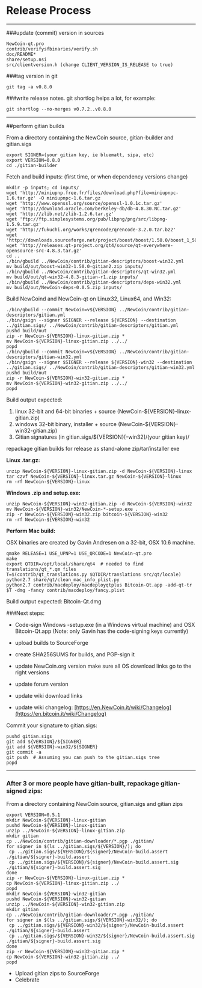 Release Process
====================

* * *

###update (commit) version in sources


	NewCoin-qt.pro
	contrib/verifysfbinaries/verify.sh
	doc/README*
	share/setup.nsi
	src/clientversion.h (change CLIENT_VERSION_IS_RELEASE to true)

###tag version in git

	git tag -a v0.8.0

###write release notes. git shortlog helps a lot, for example:

	git shortlog --no-merges v0.7.2..v0.8.0

* * *

##perform gitian builds

 From a directory containing the NewCoin source, gitian-builder and gitian.sigs
  
	export SIGNER=(your gitian key, ie bluematt, sipa, etc)
	export VERSION=0.8.0
	cd ./gitian-builder

 Fetch and build inputs: (first time, or when dependency versions change)

	mkdir -p inputs; cd inputs/
	wget 'http://miniupnp.free.fr/files/download.php?file=miniupnpc-1.6.tar.gz' -O miniupnpc-1.6.tar.gz
	wget 'http://www.openssl.org/source/openssl-1.0.1c.tar.gz'
	wget 'http://download.oracle.com/berkeley-db/db-4.8.30.NC.tar.gz'
	wget 'http://zlib.net/zlib-1.2.6.tar.gz'
	wget 'ftp://ftp.simplesystems.org/pub/libpng/png/src/libpng-1.5.9.tar.gz'
	wget 'http://fukuchi.org/works/qrencode/qrencode-3.2.0.tar.bz2'
	wget 'http://downloads.sourceforge.net/project/boost/boost/1.50.0/boost_1_50_0.tar.bz2'
	wget 'http://releases.qt-project.org/qt4/source/qt-everywhere-opensource-src-4.8.3.tar.gz'
	cd ..
	./bin/gbuild ../NewCoin/contrib/gitian-descriptors/boost-win32.yml
	mv build/out/boost-win32-1.50.0-gitian2.zip inputs/
	./bin/gbuild ../NewCoin/contrib/gitian-descriptors/qt-win32.yml
	mv build/out/qt-win32-4.8.3-gitian-r1.zip inputs/
	./bin/gbuild ../NewCoin/contrib/gitian-descriptors/deps-win32.yml
	mv build/out/NewCoin-deps-0.0.5.zip inputs/

 Build NewCoind and NewCoin-qt on Linux32, Linux64, and Win32:
  
	./bin/gbuild --commit NewCoin=v${VERSION} ../NewCoin/contrib/gitian-descriptors/gitian.yml
	./bin/gsign --signer $SIGNER --release ${VERSION} --destination ../gitian.sigs/ ../NewCoin/contrib/gitian-descriptors/gitian.yml
	pushd build/out
	zip -r NewCoin-${VERSION}-linux-gitian.zip *
	mv NewCoin-${VERSION}-linux-gitian.zip ../../
	popd
	./bin/gbuild --commit NewCoin=v${VERSION} ../NewCoin/contrib/gitian-descriptors/gitian-win32.yml
	./bin/gsign --signer $SIGNER --release ${VERSION}-win32 --destination ../gitian.sigs/ ../NewCoin/contrib/gitian-descriptors/gitian-win32.yml
	pushd build/out
	zip -r NewCoin-${VERSION}-win32-gitian.zip *
	mv NewCoin-${VERSION}-win32-gitian.zip ../../
	popd

  Build output expected:

  1. linux 32-bit and 64-bit binaries + source (NewCoin-${VERSION}-linux-gitian.zip)
  2. windows 32-bit binary, installer + source (NewCoin-${VERSION}-win32-gitian.zip)
  3. Gitian signatures (in gitian.sigs/${VERSION}[-win32]/(your gitian key)/

repackage gitian builds for release as stand-alone zip/tar/installer exe

**Linux .tar.gz:**

	unzip NewCoin-${VERSION}-linux-gitian.zip -d NewCoin-${VERSION}-linux
	tar czvf NewCoin-${VERSION}-linux.tar.gz NewCoin-${VERSION}-linux
	rm -rf NewCoin-${VERSION}-linux

**Windows .zip and setup.exe:**

	unzip NewCoin-${VERSION}-win32-gitian.zip -d NewCoin-${VERSION}-win32
	mv NewCoin-${VERSION}-win32/NewCoin-*-setup.exe .
	zip -r NewCoin-${VERSION}-win32.zip bitcoin-${VERSION}-win32
	rm -rf NewCoin-${VERSION}-win32

**Perform Mac build:**

  OSX binaries are created by Gavin Andresen on a 32-bit, OSX 10.6 machine.

	qmake RELEASE=1 USE_UPNP=1 USE_QRCODE=1 NewCoin-qt.pro
	make
	export QTDIR=/opt/local/share/qt4  # needed to find translations/qt_*.qm files
	T=$(contrib/qt_translations.py $QTDIR/translations src/qt/locale)
	python2.7 share/qt/clean_mac_info_plist.py
	python2.7 contrib/macdeploy/macdeployqtplus Bitcoin-Qt.app -add-qt-tr $T -dmg -fancy contrib/macdeploy/fancy.plist

 Build output expected: Bitcoin-Qt.dmg

###Next steps:

* Code-sign Windows -setup.exe (in a Windows virtual machine) and
  OSX Bitcoin-Qt.app (Note: only Gavin has the code-signing keys currently)

* upload builds to SourceForge

* create SHA256SUMS for builds, and PGP-sign it

* update NewCoin.org version
  make sure all OS download links go to the right versions

* update forum version

* update wiki download links

* update wiki changelog: [https://en.NewCoin.it/wiki/Changelog](https://en.bitcoin.it/wiki/Changelog)

Commit your signature to gitian.sigs:

	pushd gitian.sigs
	git add ${VERSION}/${SIGNER}
	git add ${VERSION}-win32/${SIGNER}
	git commit -a
	git push  # Assuming you can push to the gitian.sigs tree
	popd

-------------------------------------------------------------------------

### After 3 or more people have gitian-built, repackage gitian-signed zips:

From a directory containing NewCoin source, gitian.sigs and gitian zips

	export VERSION=0.5.1
	mkdir NewCoin-${VERSION}-linux-gitian
	pushd NewCoin-${VERSION}-linux-gitian
	unzip ../NewCoin-${VERSION}-linux-gitian.zip
	mkdir gitian
	cp ../NewCoin/contrib/gitian-downloader/*.pgp ./gitian/
	for signer in $(ls ../gitian.sigs/${VERSION}/); do
	 cp ../gitian.sigs/${VERSION}/${signer}/NewCoin-build.assert ./gitian/${signer}-build.assert
	 cp ../gitian.sigs/${VERSION}/${signer}/NewCoin-build.assert.sig ./gitian/${signer}-build.assert.sig
	done
	zip -r NewCoin-${VERSION}-linux-gitian.zip *
	cp NewCoin-${VERSION}-linux-gitian.zip ../
	popd
	mkdir NewCoin-${VERSION}-win32-gitian
	pushd NewCoin-${VERSION}-win32-gitian
	unzip ../NewCoin-${VERSION}-win32-gitian.zip
	mkdir gitian
	cp ../NewCoin/contrib/gitian-downloader/*.pgp ./gitian/
	for signer in $(ls ../gitian.sigs/${VERSION}-win32/); do
	 cp ../gitian.sigs/${VERSION}-win32/${signer}/NewCoin-build.assert ./gitian/${signer}-build.assert
	 cp ../gitian.sigs/${VERSION}-win32/${signer}/NewCoin-build.assert.sig ./gitian/${signer}-build.assert.sig
	done
	zip -r NewCoin-${VERSION}-win32-gitian.zip *
	cp NewCoin-${VERSION}-win32-gitian.zip ../
	popd

- Upload gitian zips to SourceForge
- Celebrate 
